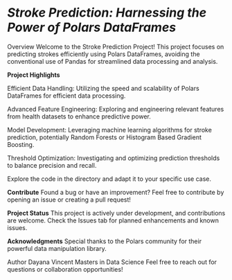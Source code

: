 # ***Stroke Prediction: Harnessing the Power of Polars DataFrames***

Overview
Welcome to the Stroke Prediction Project! This project focuses on predicting strokes efficiently using Polars DataFrames, avoiding the conventional use of Pandas for streamlined data processing and analysis.

**Project Highlights**

Efficient Data Handling: Utilizing the speed and scalability of Polars DataFrames for efficient data processing.

Advanced Feature Engineering: Exploring and engineering relevant features from health datasets to enhance predictive power.

Model Development: Leveraging machine learning algorithms for stroke prediction, potentially Random Forests or Histogram Based Gradient Boosting.

Threshold Optimization: Investigating and optimizing prediction thresholds to balance precision and recall.

Explore the code in the directory and adapt it to your specific use case.

**Contribute**
Found a bug or have an improvement? Feel free to contribute by opening an issue or creating a pull request!

**Project Status**
This project is actively under development, and contributions are welcome. Check the Issues tab for planned enhancements and known issues.

**Acknowledgments**
Special thanks to the Polars community for their powerful data manipulation library.

Author
Dayana Vincent
Masters in Data Science
Feel free to reach out for questions or collaboration opportunities!



